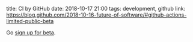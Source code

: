 title: CI by GitHub
date: 2018-10-17 21:00
tags: development, github
link: https://blog.github.com/2018-10-16-future-of-software/#github-actions-limited-public-beta

Go [sign up for beta](https://github.com/features/actions).